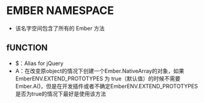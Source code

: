 # EMBER NAMESPACE
- 该名字空间包含了所有的 Ember 方法
## fUNCTION
- $：Alias for jQuery
- A：在改变原object的情况下创建一个Ember.NativeArray的对象，如果 EmberENV.EXTEND_PROTOTYPES 为 true（默认值）的时候不需要Ember.A()，但是在开发插件或者不确定EmberENV.EXTEND_PROTOTYPES是否为true的情况下最好是使用该方法

